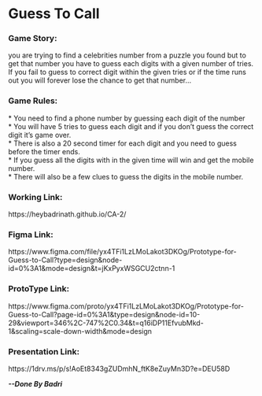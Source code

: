 # Guess To Call

<h3>
Game Story:
</h3>

<p>
you are trying to find a celebrities number from a puzzle you found but to get that number you have to guess each digits with a given number of tries. If you fail to guess to correct digit within the given tries or if the time runs out you will forever lose the chance to get that number…
</p>


<h3>
Game Rules:
</h3>

<p>
* You need to find a phone number by guessing each digit of the number
<br>
* You will have 5 tries to guess each digit and if you don’t guess the correct digit it’s game over.
<br>
* There is also a 20 second timer for each digit and you need to guess before the timer ends.
<br>
* If you guess all the digits with in the given time will win and get the mobile number.
<br>
* There will also be a few clues to guess the digits in the mobile number.
</p>

<h3>
Working Link:
</h3>

<p>
https://heybadrinath.github.io/CA-2/
</p>


<h3>
Figma Link:
</h3>
<p>
https://www.figma.com/file/yx4TFi1LzLMoLakot3DKOg/Prototype-for-Guess-to-Call?type=design&node-id=0%3A1&mode=design&t=jKxPyxWSGCU2ctnn-1
</P>

<h3>
ProtoType Link:
</h3>

<p>
https://www.figma.com/proto/yx4TFi1LzLMoLakot3DKOg/Prototype-for-Guess-to-Call?page-id=0%3A1&type=design&node-id=10-29&viewport=346%2C-747%2C0.34&t=q16iDP11EfvubMkd-1&scaling=scale-down-width&mode=design
</p>

<h3>
Presentation Link:
</h3>

<p>
https://1drv.ms/p/s!AoEt8343gZUDmhN_ftK8eZuyMn3D?e=DEU58D
</p>


<b>
<i>
--Done By Badri
</i>
</b>
